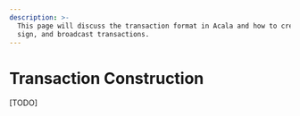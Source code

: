 ```yaml
---
description: >-
  This page will discuss the transaction format in Acala and how to create,
  sign, and broadcast transactions.
---
```


# Transaction Construction

\[TODO\]


